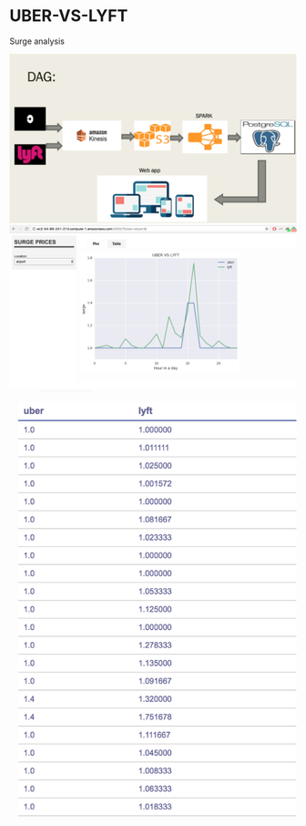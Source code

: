 # UBER-VS-LYFT
Surge analysis


<img src="images/DAG.png">


<img src="images/demo.png">


<img src="images/table_on_web.png">

